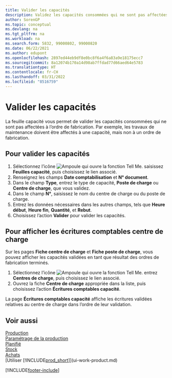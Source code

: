 ```yaml
---
title: Valider les capacités
description: Validez les capacités consommées qui ne sont pas affectées à l’ordre de fabrication dans la feuille capacité et affichez les capacités validées sur la page des écritures comptables des capacités.
author: SorenGP
ms.topic: conceptual
ms.devlang: na
ms.tgt_pltfrm: na
ms.workload: na
ms.search.form: 5832, 99000802, 99000820
ms.date: 06/22/2021
ms.author: edupont
ms.openlocfilehash: 2897ed44eb9df8e0bc8f6a4f6a83a9e18175ecc7
ms.sourcegitcommit: 8a12074b170a14d98ab7ffdad77d66aed64e5783
ms.translationtype: HT
ms.contentlocale: fr-CH
ms.lasthandoff: 03/31/2022
ms.locfileid: "8516759"
---
```

# <a name="post-capacities"></a>Valider les capacités
La feuille capacité vous permet de valider les capacités consommées qui ne sont pas affectées à l’ordre de fabrication. Par exemple, les travaux de maintenance doivent être affectés à une capacité, mais non à un ordre de fabrication.  

## <a name="to-post-capacities"></a>Pour valider les capacités  
1.  Sélectionnez l’icône ![Ampoule qui ouvre la fonction Tell Me.](media/ui-search/search_small.png "Dites-moi ce que vous voulez faire") saisissez **Feuilles capacité**, puis choisissez le lien associé.  
2.  Renseignez les champs **Date comptabilisation** et **N° document**.  
3.  Dans le champ **Type**, entrez le type de capacité, **Poste de charge** ou **Centre de charge**, que vous validez.  
4.  Dans le champ **N°**, saisissez le nom du centre de charge ou du poste de charge.  
5.  Entrez les données nécessaires dans les autres champs, tels que **Heure début**, **Heure fin**, **Quantité**, et **Rebut**.  
6.  Choisissez l’action **Valider** pour valider les capacités.  

## <a name="to-view-work-center-ledger-entries"></a>Pour afficher les écritures comptables centre de charge  
Sur les pages **Fiche centre de charge** et **Fiche poste de charge**, vous pouvez afficher les capacités validées en tant que résultat des ordres de fabrication terminés.    
1.  Sélectionnez l’icône ![Ampoule qui ouvre la fonction Tell Me.](media/ui-search/search_small.png "Dites-moi ce que vous voulez faire") entrez **Centres de charge**, puis choisissez le lien associé.  
2.  Ouvrez la fiche **Centre de charge** appropriée dans la liste, puis choisissez l’action **Écritures comptables capacité**.  

La page **Écritures comptables capacité** affiche les écritures validées relatives au centre de charge dans l’ordre de leur validation.   

## <a name="see-also"></a>Voir aussi  
[Production](production-manage-manufacturing.md)    
[Paramétrage de la production](production-configure-production-processes.md)  
[Planifié](production-planning.md)      
[Stock](inventory-manage-inventory.md)  
[Achats](purchasing-manage-purchasing.md)  
[Utiliser [!INCLUDE[prod_short](includes/prod_short.md)]](ui-work-product.md)


[!INCLUDE[footer-include](includes/footer-banner.md)]